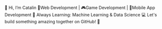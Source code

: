 👋 Hi, I’m Catalin
🚀Web Development | 🎮Game Development | 📱Mobile App Development
🧠 Always Learning: Machine Learning & Data Science
💻 Let's build something amazing together on GitHub! 🤖
